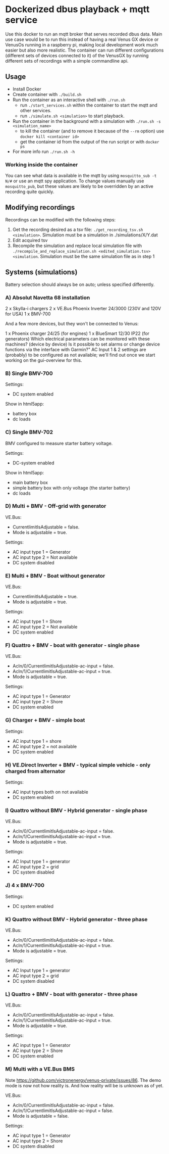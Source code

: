 # Dockerized dbus playback + mqtt service

Use this docker to run an mqtt broker that serves recorded dbus data. Main use case would be to run this instead of having a real Venus GX device or VenusOs running in a raspberry pi, making local development work much easier but also more realistic. The container can run different configurations (different sets of devices connected to it) of the VenusGX by running different sets of recordings with a simple commandline api.

## Usage

- Install Docker
- Create container with `./build.sh`
- Run the container as an interactive shell with `./run.sh`
  - run `./start_services.sh` within the container to start the mqtt and other services.
  - run `./simulate.sh <simulation>` to start playback.
- Run the container in the background with a simulation with `./run.sh -s <simulation_name>`
  - to kill the container (and to remove it because of the `--rm` option) use `docker kill <container id>`
  - get the container id from the output of the run script or with `docker ps`
- For more info run `./run.sh -h`

### Working inside the container

You can see what data is available in the mqtt by using `mosquitto_sub -t N/#` or use an mqtt spy application. To change values manually use `mosquitto_pub`, but these values are likely to be overridden by an active recording quite quickly.

## Modifying recordings

Recordings can be modified with the following steps:

1. Get the recording desired as a tsv file: `./get_recording_tsv.sh <simulation>`. Simulation must be a simulation in ./simulations/X/Y.dat
2. Edit acquired tsv
3. Recompile the simulation and replace local simulation file with `./recompile_and_replace_simulation.sh <edited_simulation.tsv> <simulation`. Simulation must be the same simulation file as in step 1

## Systems (simulations)

Battery selection should always be on auto; unless specified differently.

### A) Absolut Navetta 68 installation

2 x Skylla-i chargers
2 x VE.Bus Phoenix Inverter 24/3000 (230V and 120V for USA)
1 x BMV-700

And a few more devices, but they won't be connected to Venus:

1 x Phoenix charger 24/25 (for engines)
1 x BlueSmart 12/30 IP22 (for generators) Which electrical parameters can be monitored with these machines? (device by device) Is it possible to set alarms or change device functions via the interface with Garmin?"
AC Input 1 & 2 settings are (probably) to be configured as not available; we'll find out once we start working on the gui-overview for this.

### B) Single BMV-700

Settings:

- DC system enabled

Show in html5app:

- battery box
- dc loads

### C) Single BMV-702

BMV configured to measure starter battery voltage.

Settings:

- DC-system enabled

Show in html5app:

- main battery box
- simple battery box with only voltage (the starter battery)
- dc loads

### D) Multi + BMV - Off-grid with generator

VE.Bus:

- CurrentlimitIsAdjustable = false.
- Mode is adjustable = true.

Settings:

- AC input type 1 = Generator
- AC input type 2 = Not available
- DC system disabled

### E) Multi + BMV - Boat without generator

VE.Bus:

- CurrentlimitIsAdjustable = true.
- Mode is adjustable = true.

Settings:

- AC input type 1 = Shore
- AC input type 2 = Not available
- DC system enabled

### F) Quattro + BMV - boat with generator - single phase

VE.Bus:

- AcIn/0/CurrentlimitIsAdjustable-ac-input = false.
- AcIn/1/CurrentlimitIsAdjustable-ac-input = true.
- Mode is adjustable = true.

Settings:

- AC input type 1 = Generator
- AC input type 2 = Shore
- DC system enabled

### G) Charger + BMV - simple boat

Settings:

- AC input type 1 = shore
- AC input type 2 = not available
- DC system enabled

### H) VE.Direct Inverter + BMV - typical simple vehicle - only charged from alternator

Settings:

- AC input types both on not available
- DC system enabled

### I) Quattro without BMV - Hybrid generator - single phase

VE.Bus:

- AcIn/0/CurrentlimitIsAdjustable-ac-input = false.
- AcIn/1/CurrentlimitIsAdjustable-ac-input = true.
- Mode is adjustable = true.

Settings:

- AC Input type 1 = generator
- AC input type 2 = grid
- DC system disabled

### J) 4 x BMV-700

Settings:

- DC system enabled

### K) Quattro without BMV - Hybrid generator - three phase

VE.Bus:

- AcIn/0/CurrentlimitIsAdjustable-ac-input = false.
- AcIn/1/CurrentlimitIsAdjustable-ac-input = true.
- Mode is adjustable = true.

Settings:

- AC Input type 1 = generator
- AC input type 2 = grid
- DC system disabled

### L) Quattro + BMV - boat with generator - three phase

VE.Bus:

- AcIn/0/CurrentlimitIsAdjustable-ac-input = false.
- AcIn/1/CurrentlimitIsAdjustable-ac-input = true.
- Mode is adjustable = true.

Settings:

- AC input type 1 = Generator
- AC input type 2 = Shore
- DC system enabled

### M) Multi with a VE.Bus BMS

Note https://github.com/victronenergy/venus-private/issues/86. The demo mode is now
not how reality is. And how reality will be is unknown as of yet.

VE.Bus:

- AcIn/0/CurrentlimitIsAdjustable-ac-input = false.
- AcIn/1/CurrentlimitIsAdjustable-ac-input = false.
- Mode is adjustable = false.

Settings:

- AC input type 1 = Generator
- AC input type 2 = Shore
- DC system disabled
